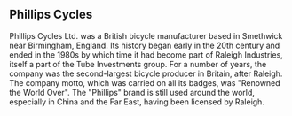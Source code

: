## Phillips Cycles

Phillips Cycles Ltd. was a British bicycle manufacturer based in Smethwick near Birmingham, England. Its history began early in the 20th century and ended in the 1980s by which time it had become part of Raleigh Industries, itself a part of the Tube Investments group. For a number of years, the company was the second-largest bicycle producer in Britain, after Raleigh. The company motto, which was carried on all its badges, was "Renowned the World Over". The "Phillips" brand is still used around the world, especially in China and the Far East, having been licensed by Raleigh.